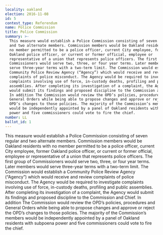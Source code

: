 ```yaml
---
locality: oakland
election: 2016-11-08
id: 5
contest_type: Referendum
name: Police Commission
title: Police Commission
summary: >-
  This measure would establish a Police Commission consisting of seven regular
  and two alternate members. Commission members would be Oakland residents with
  no member permitted to be a police officer, current City employee, former
  Oakland police officer, or current or former official, employee or
  representative of a union that represents police officers. The first group of
  Commissioners would serve two, three, or four year terms. Later members would
  serve three-year terms with a two-term limit. The Commission would establish a
  Community Police Review Agency (“Agency”) which would receive and review
  complaints of police misconduct. The Agency would be required to investigate
  complaints involving use of force, in-custody deaths, profiling and public
  assemblies. After completing its investigation of a complaint, the Agency
  would submit its findings and proposed discipline to the Commission and Chief.
  In addition The Commission would review the OPD’s policies, procedures and
  General Orders while being able to propose changes and approve or reject the
  OPD’s changes to those policies. The majority of the Commission’s members
  would be independently appointed by a panel of Oakland residents with subpoena
  power and five commissioners could vote to fire the chief.
number: LL
ballot_id: 1
---
```

This measure would establish a Police Commission consisting of seven regular and two alternate members. Commission members would be Oakland residents with no member permitted to be a police officer, current City employee, former Oakland police officer, or current or former official, employee or representative of a union that represents police officers. The first group of Commissioners would serve two, three, or four year terms. Later members would serve three-year terms with a two-term limit. The Commission would establish a Community Police Review Agency (“Agency”) which would receive and review complaints of police misconduct. The Agency would be required to investigate complaints involving use of force, in-custody deaths, profiling and public assemblies. After completing its investigation of a complaint, the Agency would submit its findings and proposed discipline to the Commission and Chief. In addition The Commission would review the OPD’s policies, procedures and General Orders while being able to propose changes and approve or reject the OPD’s changes to those policies. The majority of the Commission’s members would be independently appointed by a panel of Oakland residents with subpoena power and five commissioners could vote to fire the chief.
